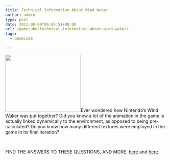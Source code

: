 ```yaml
---
title: Technical Information About Wind Waker
author: admin
type: post
date: 2012-09-09T06:05:51+00:00
url: /gamecube/technical-information-about-wind-waker/
tags:
  - Gamecube

---
```

<img class="alignleft" src="http://warby.bitproll.de/misc/ww_cloth.jpg" alt="" width="236" height="179" />Ever wondered how Nintendo&#8217;s Wind Waker was put together? Did you know a lot of the animation in the game is actually linked dynamically to the environment, as opposed to being pre-calculated? Do you know how many different textures were employed in the game in its final iteration?

&nbsp;
  
FIND THE ANSWERS TO THESE QUESTIONS, AND MORE, [here][1] and [here][2].

 [1]: http://www.polycount.com/forum/showthread.php?t=102634
 [2]: http://www.polycount.com/forum/showthread.php?t=104415
